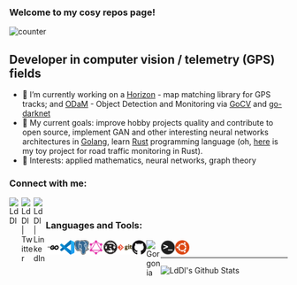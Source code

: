 ### Welcome to my cosy repos page!
![counter](https://entgs2zsgtvt010.m.pipedream.net)

## Developer in computer vision / telemetry (GPS) fields

- 💼 I’m currently working on a [Horizon][horizon] - map matching library for GPS tracks; and [ODaM](https://github.com/LdDl/odam) - Object Detection and Monitoring via [GoCV](https://github.com/hybridgroup/gocv) and [go-darknet](https://github.com/LdDl/go-darknet)
- 🥅 My current goals: improve hobby projects quality and contribute to open source, implement GAN and other interesting neural networks architectures in [Golang](https://golang.org/), learn [Rust](https://www.rust-lang.org/) programming language (oh, [here](https://github.com/LdDl/rust-road-traffic#wip) is my toy project for road traffic monitoring in Rust).
- 📖 Interests: applied mathematics, neural networks, graph theory

### Connect with me:

[<img align="left" alt="LdDl" width="22 px" src="https://cdn.jsdelivr.net/npm/simple-icons@3.6.0/icons/telegram.svg" />][telegram]
[<img align="left" alt="LdDl | Twitter" width="22px" src="https://cdn.jsdelivr.net/npm/simple-icons@v3/icons/twitter.svg" />][twitter]
[<img align="left" alt="LdDl | LinkedIn" width="22px" src="https://cdn.jsdelivr.net/npm/simple-icons@v3/icons/linkedin.svg" />][linkedin]

<br />

### Languages and Tools:

[<img align="left" alt="Golang" width="26px" src="https://raw.githubusercontent.com/github/explore/80688e429a7d4ef2fca1e82350fe8e3517d3494d/topics/go/go.png" />][golang]
[<img align="left" alt="Visual Studio Code" width="26px" src="https://raw.githubusercontent.com/github/explore/80688e429a7d4ef2fca1e82350fe8e3517d3494d/topics/visual-studio-code/visual-studio-code.png" />][vscode]
[<img align="left" alt="PostgreSQL" width="26px" src="https://raw.githubusercontent.com/github/explore/80688e429a7d4ef2fca1e82350fe8e3517d3494d/topics/postgresql/postgresql.png" />][postgresql]
[<img align="left" alt="GraphQL" width="26px" src="https://raw.githubusercontent.com/github/explore/80688e429a7d4ef2fca1e82350fe8e3517d3494d/topics/graphql/graphql.png" />][graphql]
[<img align="left" alt="Rust" width="26px" src="https://raw.githubusercontent.com/github/explore/80688e429a7d4ef2fca1e82350fe8e3517d3494d/topics/rust/rust.png" />][rust]
[<img align="left" alt="Git" width="26px" src="https://raw.githubusercontent.com/github/explore/80688e429a7d4ef2fca1e82350fe8e3517d3494d/topics/git/git.png" />][git]
[<img align="left" alt="GitHub" width="26px" src="https://raw.githubusercontent.com/github/explore/78df643247d429f6cc873026c0622819ad797942/topics/github/github.png" />][github]
[<img align="left" alt="Gorgonia" width="26px" src="https://raw.githubusercontent.com/gorgonia/gorgonia/master/media/Logo_horizontal_small.png" />][gorgonia]
<img align="left" alt="Terminal" width="26px" src="https://raw.githubusercontent.com/github/explore/80688e429a7d4ef2fca1e82350fe8e3517d3494d/topics/terminal/terminal.png" />
[<img align="left" alt="Ubuntu" width="26px" src="https://raw.githubusercontent.com/github/explore/80688e429a7d4ef2fca1e82350fe8e3517d3494d/topics/ubuntu/ubuntu.png" />][ubuntu]
<br />

---

<img align="left" alt="LdDl's Github Stats" src="https://github-readme-stats.lddl.vercel.app/api?username=LdDl&show_icons=true&hide_border=true" />

[telegram]: https://t.me/sexyk
[twitter]: https://twitter.com/GreatAkcium
[linkedin]: https://www.linkedin.com/in/sexykdi
[horizon]: https://github.com/LdDl/horizon#horizon-v030-----
[vscode]: https://code.visualstudio.com
[graphql]: https://graphql.org
[github]: https://github.com
[git]: https://git-scm.com
[golang]: https://golang.org
[gorgonia]: https://gorgonia.org
[postgresql]: https://www.postgresql.org
[rust]: https://www.rust-lang.org
[ubuntu]: https://ubuntu.com
